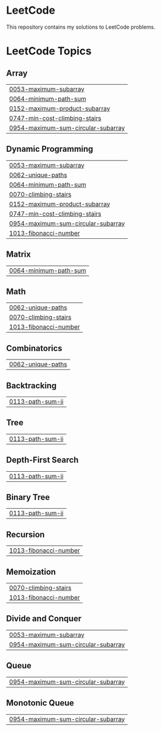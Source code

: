 # LeetCode

This repository contains my solutions to LeetCode problems.

<!---LeetCode Topics Start-->
# LeetCode Topics
## Array
|  |
| ------- |
| [0053-maximum-subarray](https://github.com/pavanshanbhag/leetcode-submissions/tree/master/0053-maximum-subarray) |
| [0064-minimum-path-sum](https://github.com/pavanshanbhag/leetcode-submissions/tree/master/0064-minimum-path-sum) |
| [0152-maximum-product-subarray](https://github.com/pavanshanbhag/leetcode-submissions/tree/master/0152-maximum-product-subarray) |
| [0747-min-cost-climbing-stairs](https://github.com/pavanshanbhag/leetcode-submissions/tree/master/0747-min-cost-climbing-stairs) |
| [0954-maximum-sum-circular-subarray](https://github.com/pavanshanbhag/leetcode-submissions/tree/master/0954-maximum-sum-circular-subarray) |
## Dynamic Programming
|  |
| ------- |
| [0053-maximum-subarray](https://github.com/pavanshanbhag/leetcode-submissions/tree/master/0053-maximum-subarray) |
| [0062-unique-paths](https://github.com/pavanshanbhag/leetcode-submissions/tree/master/0062-unique-paths) |
| [0064-minimum-path-sum](https://github.com/pavanshanbhag/leetcode-submissions/tree/master/0064-minimum-path-sum) |
| [0070-climbing-stairs](https://github.com/pavanshanbhag/leetcode-submissions/tree/master/0070-climbing-stairs) |
| [0152-maximum-product-subarray](https://github.com/pavanshanbhag/leetcode-submissions/tree/master/0152-maximum-product-subarray) |
| [0747-min-cost-climbing-stairs](https://github.com/pavanshanbhag/leetcode-submissions/tree/master/0747-min-cost-climbing-stairs) |
| [0954-maximum-sum-circular-subarray](https://github.com/pavanshanbhag/leetcode-submissions/tree/master/0954-maximum-sum-circular-subarray) |
| [1013-fibonacci-number](https://github.com/pavanshanbhag/leetcode-submissions/tree/master/1013-fibonacci-number) |
## Matrix
|  |
| ------- |
| [0064-minimum-path-sum](https://github.com/pavanshanbhag/leetcode-submissions/tree/master/0064-minimum-path-sum) |
## Math
|  |
| ------- |
| [0062-unique-paths](https://github.com/pavanshanbhag/leetcode-submissions/tree/master/0062-unique-paths) |
| [0070-climbing-stairs](https://github.com/pavanshanbhag/leetcode-submissions/tree/master/0070-climbing-stairs) |
| [1013-fibonacci-number](https://github.com/pavanshanbhag/leetcode-submissions/tree/master/1013-fibonacci-number) |
## Combinatorics
|  |
| ------- |
| [0062-unique-paths](https://github.com/pavanshanbhag/leetcode-submissions/tree/master/0062-unique-paths) |
## Backtracking
|  |
| ------- |
| [0113-path-sum-ii](https://github.com/pavanshanbhag/leetcode-submissions/tree/master/0113-path-sum-ii) |
## Tree
|  |
| ------- |
| [0113-path-sum-ii](https://github.com/pavanshanbhag/leetcode-submissions/tree/master/0113-path-sum-ii) |
## Depth-First Search
|  |
| ------- |
| [0113-path-sum-ii](https://github.com/pavanshanbhag/leetcode-submissions/tree/master/0113-path-sum-ii) |
## Binary Tree
|  |
| ------- |
| [0113-path-sum-ii](https://github.com/pavanshanbhag/leetcode-submissions/tree/master/0113-path-sum-ii) |
## Recursion
|  |
| ------- |
| [1013-fibonacci-number](https://github.com/pavanshanbhag/leetcode-submissions/tree/master/1013-fibonacci-number) |
## Memoization
|  |
| ------- |
| [0070-climbing-stairs](https://github.com/pavanshanbhag/leetcode-submissions/tree/master/0070-climbing-stairs) |
| [1013-fibonacci-number](https://github.com/pavanshanbhag/leetcode-submissions/tree/master/1013-fibonacci-number) |
## Divide and Conquer
|  |
| ------- |
| [0053-maximum-subarray](https://github.com/pavanshanbhag/leetcode-submissions/tree/master/0053-maximum-subarray) |
| [0954-maximum-sum-circular-subarray](https://github.com/pavanshanbhag/leetcode-submissions/tree/master/0954-maximum-sum-circular-subarray) |
## Queue
|  |
| ------- |
| [0954-maximum-sum-circular-subarray](https://github.com/pavanshanbhag/leetcode-submissions/tree/master/0954-maximum-sum-circular-subarray) |
## Monotonic Queue
|  |
| ------- |
| [0954-maximum-sum-circular-subarray](https://github.com/pavanshanbhag/leetcode-submissions/tree/master/0954-maximum-sum-circular-subarray) |
<!---LeetCode Topics End-->
